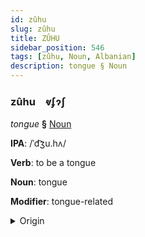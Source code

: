 ```yaml
---
id: zûhu
slug: zûhu
title: ZÛHU
sidebar_position: 546
tags: [zûhu, Noun, Albanian]
description: tongue § Noun
---
```


### zûhu&emsp;<span kind="abugida">ⱴʄɂʃ</span>

*tongue* **§** [Noun](../../tags/Noun)

**IPA**: /ˈd͡ʒu.hʌ/

**Verb**: to be a tongue

**Noun**: tongue

**Modifier**: tongue-related

<details>
    <summary>Origin</summary>
    Albanian gjuhë /ˈɟuhə/<br/>
    <em>Albanian Language Family</em>
</details>